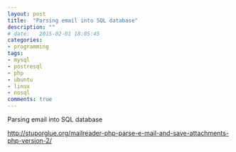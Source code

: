```yaml
---
layout: post
title:  "Parsing email into SQL database"
description: ""
# date:   2015-02-01 18:05:45
categories:
- programming
tags:
- mysql
- postresql
- php
- ubuntu
- linux
- nosql
comments: true
---
```

Parsing email into SQL database

http://stuporglue.org/mailreader-php-parse-e-mail-and-save-attachments-php-version-2/
